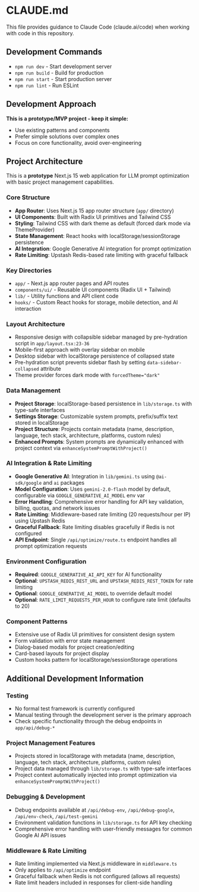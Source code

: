 # CLAUDE.md

This file provides guidance to Claude Code (claude.ai/code) when working with code in this repository.

## Development Commands

- `npm run dev` - Start development server
- `npm run build` - Build for production
- `npm run start` - Start production server
- `npm run lint` - Run ESLint

## Development Approach

**This is a prototype/MVP project - keep it simple:**
- Use existing patterns and components
- Prefer simple solutions over complex ones
- Focus on core functionality, avoid over-engineering

## Project Architecture

This is a **prototype** Next.js 15 web application for LLM prompt optimization with basic project management capabilities.

### Core Structure
- **App Router**: Uses Next.js 15 app router structure (`app/` directory)
- **UI Components**: Built with Radix UI primitives and Tailwind CSS
- **Styling**: Tailwind CSS with dark theme as default (forced dark mode via ThemeProvider)
- **State Management**: React hooks with localStorage/sessionStorage persistence
- **AI Integration**: Google Generative AI integration for prompt optimization
- **Rate Limiting**: Upstash Redis-based rate limiting with graceful fallback

### Key Directories
- `app/` - Next.js app router pages and API routes
- `components/ui/` - Reusable UI components (Radix UI + Tailwind)
- `lib/` - Utility functions and API client code
- `hooks/` - Custom React hooks for storage, mobile detection, and AI interaction

### Layout Architecture
- Responsive design with collapsible sidebar managed by pre-hydration script in `app/layout.tsx:23-36`
- Mobile-first approach with overlay sidebar on mobile
- Desktop sidebar with localStorage persistence of collapsed state
- Pre-hydration script prevents sidebar flash by setting `data-sidebar-collapsed` attribute
- Theme provider forces dark mode with `forcedTheme="dark"`

### Data Management
- **Project Storage**: localStorage-based persistence in `lib/storage.ts` with type-safe interfaces
- **Settings Storage**: Customizable system prompts, prefix/suffix text stored in localStorage
- **Project Structure**: Projects contain metadata (name, description, language, tech stack, architecture, platforms, custom rules)
- **Enhanced Prompts**: System prompts are dynamically enhanced with project context via `enhanceSystemPromptWithProject()`

### AI Integration & Rate Limiting
- **Google Generative AI**: Integration in `lib/gemini.ts` using `@ai-sdk/google` and `ai` packages
- **Model Configuration**: Uses `gemini-2.0-flash` model by default, configurable via `GOOGLE_GENERATIVE_AI_MODEL` env var
- **Error Handling**: Comprehensive error handling for API key validation, billing, quotas, and network issues
- **Rate Limiting**: Middleware-based rate limiting (20 requests/hour per IP) using Upstash Redis
- **Graceful Fallback**: Rate limiting disables gracefully if Redis is not configured
- **API Endpoint**: Single `/api/optimize/route.ts` endpoint handles all prompt optimization requests

### Environment Configuration
- **Required**: `GOOGLE_GENERATIVE_AI_API_KEY` for AI functionality
- **Optional**: `UPSTASH_REDIS_REST_URL` and `UPSTASH_REDIS_REST_TOKEN` for rate limiting
- **Optional**: `GOOGLE_GENERATIVE_AI_MODEL` to override default model
- **Optional**: `RATE_LIMIT_REQUESTS_PER_HOUR` to configure rate limit (defaults to 20)

### Component Patterns
- Extensive use of Radix UI primitives for consistent design system
- Form validation with error state management
- Dialog-based modals for project creation/editing
- Card-based layouts for project display
- Custom hooks pattern for localStorage/sessionStorage operations

## Additional Development Information

### Testing
- No formal test framework is currently configured
- Manual testing through the development server is the primary approach
- Check specific functionality through the debug endpoints in `app/api/debug-*`

### Project Management Features
- Projects stored in localStorage with metadata (name, description, language, tech stack, architecture, platforms, custom rules)
- Project data managed through `lib/storage.ts` with type-safe interfaces
- Project context automatically injected into prompt optimization via `enhanceSystemPromptWithProject()`

### Debugging & Development
- Debug endpoints available at `/api/debug-env`, `/api/debug-google`, `/api/env-check`, `/api/test-gemini`
- Environment validation functions in `lib/storage.ts` for API key checking
- Comprehensive error handling with user-friendly messages for common Google AI API issues

### Middleware & Rate Limiting
- Rate limiting implemented via Next.js middleware in `middleware.ts`
- Only applies to `/api/optimize` endpoint
- Graceful fallback when Redis is not configured (allows all requests)
- Rate limit headers included in responses for client-side handling